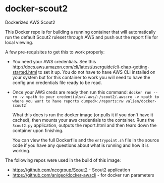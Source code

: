# docker-scout2
Dockerized AWS Scout2

This Docker repo is for building a running container that will automatically run the default Scout2 ruleset through AWS and push out the report file for local viewing.

A few pre-requisites to get this to work properly:

* You need your AWS credentials. See this http://docs.aws.amazon.com/cli/latest/userguide/cli-chap-getting-started.html to set it up. You do not have to have AWS CLI installed on your system but for this container to work you will need to have the config and credentials file ready to be read.
* Once your AWS creds are ready then run this command:
    `docker run --rm -v <path to your credentials>/.aws/:/scout2/.aws:ro -v <path to where you want to have reports dumped>:/reports:rw valien/docker-scout2`

    What this does is run the docker image (or pulls it if you don't have it cached), then mounts your aws credentials to the container. Runs the `Scout2.py` application, outputs the report.html and then tears down the container upon finishing.

    You can view the full Dockerfile and the `entrypoint.sh` file in the source code if you have any questions about what is running and how it is working.

The following repos were used in the build of this image:

* https://github.com/nccgroup/Scout2 - Scout2 application
* https://github.com/anigeo/docker-awscli - for docker run parameters



